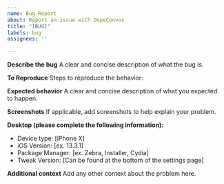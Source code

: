 ```yaml
---
name: Bug Report
about: Report an issue with DopeConvos
title: "[BUG]"
labels: bug
assignees: ''

---
```


**Describe the bug**
A clear and concise description of what the bug is.

**To Reproduce**
Steps to reproduce the behavior:

**Expected behavior**
A clear and concise description of what you expected to happen.

**Screenshots**
If applicable, add screenshots to help explain your problem.

**Desktop (please complete the following information):**
- Device type: [iPhone X]
 - iOS Version: [ex. 13.3.1]
 - Package Manager: [ex. Zebra, Installer, Cydia]
 - Tweak Version: [Can be found at the bottom of the settings page]

**Additional context**
Add any other context about the problem here.
